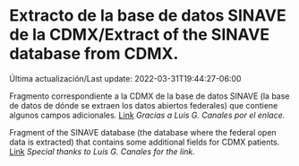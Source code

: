 # Extracto de la base de datos SINAVE de la CDMX/Extract of the SINAVE database from CDMX.

Última actualización/Last update: 2022-03-31T19:44:27-06:00

Fragmento correspondiente a la CDMX de la base de datos SINAVE (la base de datos de dónde se extraen los datos abiertos federales) que contiene algunos campos adicionales. [Link](https://datos.cdmx.gob.mx/explore/dataset/base-covid-sinave/information/?location=10,19.32072,-99.15261)
*Gracias a Luis G. Canales por el enlace.*

Fragment of the SINAVE database (the database where the federal open data is extracted) that contains some additional fields for CDMX patients. [Link](https://datos.cdmx.gob.mx/explore/dataset/base-covid-sinave/information/?location=10,19.32072,-99.15261)
*Special thanks to Luis G. Canales for the link.*
